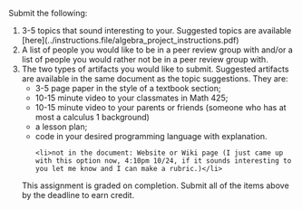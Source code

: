 Submit the following:
<ol>
<li>3-5 topics that sound interesting to your. Suggested topics are available [here](../instructions.file/algebra_project_instructions.pdf)</li>
<li>A list of people you would like to be in a peer review group with and/or a list of people you would rather not be in a peer review group with.</li>
<li>The two types of artifacts you would like to submit. Suggested artifacts are available in the same document as the topic suggestions.  They are:
<ul>
    <li>3-5 page paper in the style of a textbook section;</li>
    <li>10-15 minute video to your classmates in Math 425;</li>
    <li>10-15 minute video to your parents or friends (someone who has at most a calculus 1 background)</li>
    <li>a lesson plan;</li>
    <li>code in your desired programming language with explanation. </li>
    
    <li>not in the document: Website or Wiki page (I just came up with this option now, 4:10pm 10/24, if it sounds interesting to you let me know and I can make a rubric.)</li>
</ul>
</li>
    
This assignment is graded on completion.  Submit all of the items above by the deadline to earn credit.